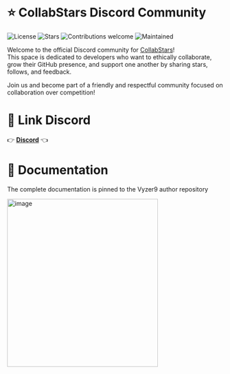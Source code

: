 # ⭐ CollabStars Discord Community

![License](https://img.shields.io/github/license/Vyzer9/CollabStars?color=brightgreen)
![Stars](https://img.shields.io/github/stars/Vyzer9/CollabStars?style=social)
![Contributions welcome](https://img.shields.io/badge/contributions-welcome-orange)
![Maintained](https://img.shields.io/badge/maintained-yes-green)


Welcome to the official Discord community for [CollabStars](https://github.com/Vyzer9/CollabStars)!  
This space is dedicated to developers who want to ethically collaborate, grow their GitHub presence, and support one another by sharing stars, follows, and feedback.

Join us and become part of a friendly and respectful community focused on collaboration over competition!

# 📎 Link Discord
👉 **[Discord](https://discord.gg/MpHQ9H8ECp)** 👈

# 📜 Documentation
The complete documentation is pinned to the Vyzer9 author repository

<img width="351" height="390" alt="image" src="https://github.com/user-attachments/assets/60c12ae8-1e10-47fc-a3f8-d735567939f6" />
